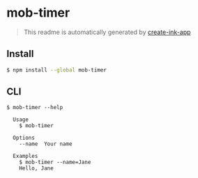 # mob-timer

> This readme is automatically generated by [create-ink-app](https://github.com/vadimdemedes/create-ink-app)

## Install

```bash
$ npm install --global mob-timer
```

## CLI

```
$ mob-timer --help

  Usage
    $ mob-timer

  Options
    --name  Your name

  Examples
    $ mob-timer --name=Jane
    Hello, Jane
```
